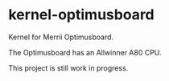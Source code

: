kernel-optimusboard
===================

Kernel for Merrii Optimusboard.

The Optimusboard has an Allwinner A80 CPU.

This project is still work in progress.
